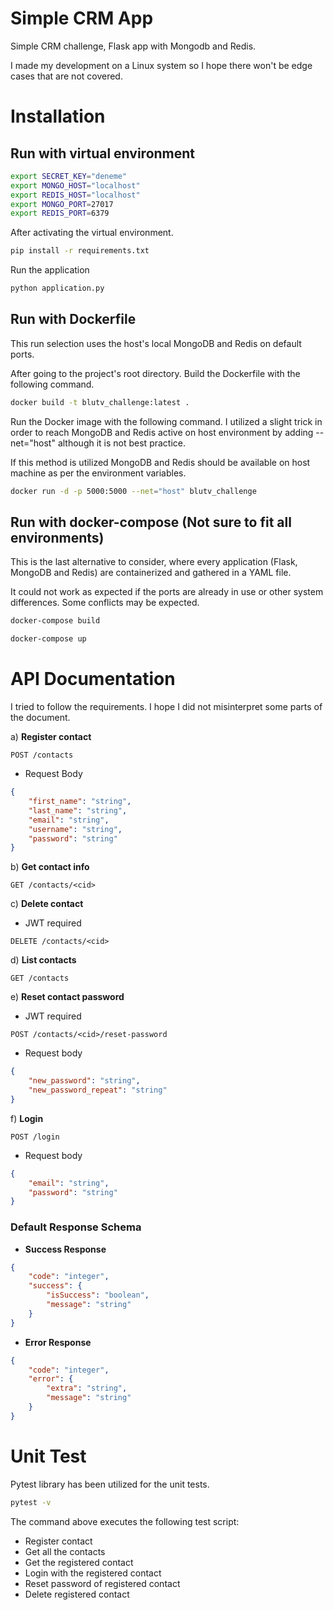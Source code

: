 # Simple CRM App

Simple CRM challenge, Flask app with Mongodb and Redis. 

I made my development on a Linux system so I hope there won't be edge cases that are not covered.

# Installation

## Run with virtual environment
```bash
export SECRET_KEY="deneme"
export MONGO_HOST="localhost"
export REDIS_HOST="localhost"
export MONGO_PORT=27017
export REDIS_PORT=6379
```
After activating the virtual environment.

```bash
pip install -r requirements.txt
```
Run the application
```bash
python application.py
```

## Run with Dockerfile
 
This run selection uses the host's local MongoDB and Redis on default ports.


After going to the project's root directory. Build the Dockerfile with the following command.

```bash
docker build -t blutv_challenge:latest .
```

Run the Docker image with the following command. I utilized a slight trick in order to reach MongoDB and Redis active on host environment by adding --net="host" although it is not best practice.

If this method is utilized MongoDB and Redis should be available on host machine as per the environment variables.
```bash
docker run -d -p 5000:5000 --net="host" blutv_challenge
```

## Run with docker-compose (Not sure to fit all environments)


This is the last alternative to consider, where every application (Flask, MongoDB and Redis) are containerized and gathered in a YAML file.

It could not work as expected if the ports are already in use or other system differences. Some conflicts may be expected.

```bash
docker-compose build
```
```bash
docker-compose up
```
# API Documentation
I tried to follow the requirements. I hope I did not misinterpret some parts of the document.

a) **Register contact**

```http request
POST /contacts
```
- Request Body
```json
{
	"first_name": "string",
	"last_name": "string",
	"email": "string",
	"username": "string",
	"password": "string"
}
```
b) **Get contact info**
```http request
GET /contacts/<cid>
```
c) **Delete contact** 

   - JWT required
```http request
DELETE /contacts/<cid>
```
d) **List contacts**
```http request
GET /contacts
```
e) **Reset contact password**

   - JWT required
```http request
POST /contacts/<cid>/reset-password
```
- Request body
```json
{
	"new_password": "string",
	"new_password_repeat": "string"
}
```
f) **Login**
```http request
POST /login
```
- Request body
```json
{
	"email": "string",
	"password": "string"
}
```
### Default Response Schema
- **Success Response**
```json
{
    "code": "integer",
    "success": {
        "isSuccess": "boolean",
        "message": "string"
    }
}
```

- **Error Response**
```json
{
    "code": "integer",
    "error": {
        "extra": "string",
        "message": "string"
    }
}
```
# Unit Test
Pytest library has been utilized for the unit tests.

```bash
pytest -v 
```
The command above executes the following test script:
- Register contact
- Get all the contacts
- Get the registered contact
- Login with the registered contact
- Reset password of registered contact
- Delete registered contact
